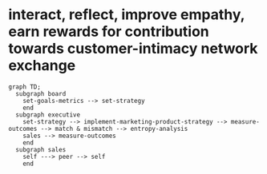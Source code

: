 # interact, reflect, improve empathy, earn rewards for contribution towards customer-intimacy network exchange  
```mermaid
graph TD;
  subgraph board
    set-goals-metrics --> set-strategy
    end
  subgraph executive
    set-strategy --> implement-marketing-product-strategy --> measure-outcomes --> match & mismatch --> entropy-analysis
    sales --> measure-outcomes
    end
  subgraph sales
    self ---> peer --> self
    end 

```
